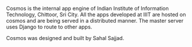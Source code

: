 Cosmos is the internal app engine of Indian Institute of Information Technology, Chittoor, Sri City. All the apps developed at IIIT are hosted on cosmos and are being served in a distributed manner.
The master server uses Django to route to other apps.

Cosmos was designed and built by Sahal Sajjad.

